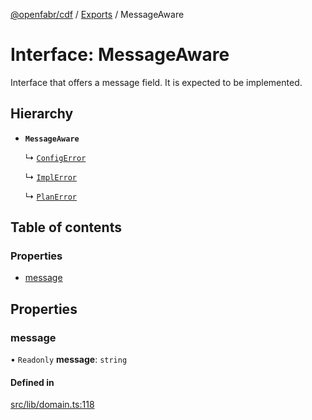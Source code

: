 [@openfabr/cdf](../README.md) / [Exports](../modules.md) / MessageAware

# Interface: MessageAware

Interface that offers a message field.
It is expected to be implemented.

## Hierarchy

- **`MessageAware`**

  ↳ [`ConfigError`](ConfigError.md)

  ↳ [`ImplError`](ImplError.md)

  ↳ [`PlanError`](PlanError.md)

## Table of contents

### Properties

- [message](MessageAware.md#message)

## Properties

### message

• `Readonly` **message**: `string`

#### Defined in

[src/lib/domain.ts:118](https://github.com/openfabr/cdf/blob/eefa4b7/core/typescript/src/lib/domain.ts#L118)
